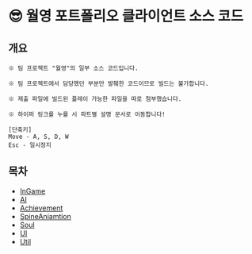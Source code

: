 # 😎 월영 포트폴리오 클라이언트 소스 코드
## 개요
```
※ 팀 프로젝트 "월영"의 일부 소스 코드입니다.

※ 팀 프로젝트에서 담당했던 부분만 발췌한 코드이므로 빌드는 불가합니다.

※ 제출 파일에 빌드된 플레이 가능한 파일을 따로 첨부했습니다.

※ 하이퍼 링크를 누를 시 파트별 설명 문서로 이동합니다!
```

```
[단축키]
Move - A, S, D, W
Esc - 일시정지
```

## 목차
* [InGame](https://github.com/TEN3T/Portfolio_MoonOfShadow_Client/blob/main/InGame/README.md)
* [AI](https://github.com/TEN3T/Portfolio_MoonOfShadow_Client/blob/main/AI/README.md)
* [Achievement](https://github.com/TEN3T/Portfolio_MoonOfShadow_Client/blob/main/Achievement/README.md)
* [SpineAniamtion](https://github.com/TEN3T/Portfolio_MoonOfShadow_Client/blob/main/SpineAnimation/README.md)
* [Soul](https://github.com/TEN3T/Portfolio_MoonOfShadow_Client/blob/main/Soul/README.md)
* [UI](https://github.com/TEN3T/Portfolio_MoonOfShadow_Client/blob/main/UI/README.md)
* [Util](https://github.com/TEN3T/Portfolio_MoonOfShadow_Client/blob/main/Util/README.md)

